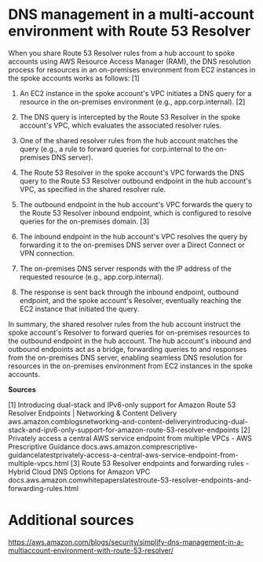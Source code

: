 <h1>DNS management in a multi-account environment with Route 53 Resolver</h1>

When you share Route 53 Resolver rules from a hub account to spoke accounts using AWS Resource Access Manager (RAM), the DNS resolution process for resources in an on-premises environment from EC2 instances in the spoke accounts works as follows: [1]

1. An EC2 instance in the spoke account's VPC initiates a DNS query for a resource in the on-premises environment (e.g., app.corp.internal). [2]

2. The DNS query is intercepted by the Route 53 Resolver in the spoke account's VPC, which evaluates the associated resolver rules.

3. One of the shared resolver rules from the hub account matches the query (e.g., a rule to forward queries for corp.internal to the on-premises DNS server).

4. The Route 53 Resolver in the spoke account's VPC forwards the DNS query to the Route 53 Resolver outbound endpoint in the hub account's VPC, as specified in the shared resolver rule.

5. The outbound endpoint in the hub account's VPC forwards the query to the Route 53 Resolver inbound endpoint, which is configured to resolve queries for the on-premises domain. [3]

6. The inbound endpoint in the hub account's VPC resolves the query by forwarding it to the on-premises DNS server over a Direct Connect or VPN connection.

7. The on-premises DNS server responds with the IP address of the requested resource (e.g., app.corp.internal).

8. The response is sent back through the inbound endpoint, outbound endpoint, and the spoke account's Resolver, eventually reaching the EC2 instance that initiated the query.

In summary, the shared resolver rules from the hub account instruct the spoke account's Resolver to forward queries for on-premises resources to the outbound endpoint in the hub account. The hub account's inbound and outbound endpoints act as a bridge, forwarding queries to and responses from the on-premises DNS server, enabling seamless DNS resolution for resources in the on-premises environment from EC2 instances in the spoke accounts.

**Sources**

[1] Introducing dual-stack and IPv6-only support for Amazon Route 53 Resolver Endpoints | Networking & Content Delivery
aws.amazon.comblogsnetworking-and-content-deliveryintroducing-dual-stack-and-ipv6-only-support-for-amazon-route-53-resolver-endpoints
[2] Privately access a central AWS service endpoint from multiple VPCs - AWS Prescriptive Guidance
docs.aws.amazon.comprescriptive-guidancelatestprivately-access-a-central-aws-service-endpoint-from-multiple-vpcs.html
[3] Route 53 Resolver endpoints and forwarding rules - Hybrid Cloud DNS Options for Amazon VPC
docs.aws.amazon.comwhitepaperslatestroute-53-resolver-endpoints-and-forwarding-rules.html

# Additional sources
https://aws.amazon.com/blogs/security/simplify-dns-management-in-a-multiaccount-environment-with-route-53-resolver/